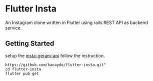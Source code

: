 # Flutter Insta

An Instagram clone written in Flutter using rails REST API as backend service.

## Getting Started

setup the [insta-geram-api](https://github.com/kanaydo/insta-geram-api) follow the instruction.
```
https://github.com/kanaydo/flutter-insta.git"
cd flutter-insta
flutter pub get
```
